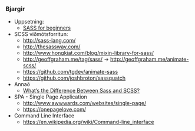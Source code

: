### Bjargir
*	Uppsetning: 
	* [SASS for beginners](https://medium.com/@ricardozea/sass-for-beginners-the-friendliest-guide-about-how-to-install-use-sass-on-windows-22ff4a32c1f7#.rrxvb8z7f)
* 	SCSS viðmótsforritun: 
	*	http://sass-lang.com/
	*	http://thesassway.com/
	*	http://www.hongkiat.com/blog/mixin-library-for-sass/
	*	http://geoffgraham.me/tag/sass/ -> http://geoffgraham.me/animate-scss/
	*	https://github.com/tgdev/animate-sass
	*	https://github.com/joshbroton/sassquatch
* Annað
	*	[What’s the Difference Between Sass and SCSS?](https://www.sitepoint.com/whats-difference-sass-scss/)
*	SPA - Single Page Application
	*	http://www.awwwards.com/websites/single-page/
	*	https://onepagelove.com/ 
*	Command Line Interface
	*	https://en.wikipedia.org/wiki/Command-line_interface